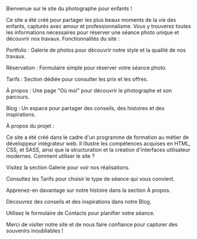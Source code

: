 Bienvenue sur le site du photographe pour enfants !

Ce site a été créé pour partager les plus beaux moments de la vie des enfants, capturés avec amour et professionnalisme. Vous y trouverez toutes les informations nécessaires pour réserver une séance photo unique et découvrir nos travaux.
Fonctionnalités du site :

Portfolio : Galerie de photos pour découvrir notre style et la qualité de nos travaux.

Réservation : Formulaire simple pour réserver votre séance photo.

Tarifs : Section dédiée pour consulter les prix et les offres.

À propos : Une page "Où moi" pour découvrir le photographe et son parcours.

Blog : Un espace pour partager des conseils, des histoires et des inspirations.

À propos du projet :

Ce site a été créé dans le cadre d'un programme de formation au métier de développeur intégrateur web. Il illustre les compétences acquises en HTML, CSS, et SASS, ainsi que la structuration et la création d'interfaces utilisateur modernes.
Comment utiliser le site ?

Visitez la section Galerie pour voir nos réalisations.

Consultez les Tarifs pour choisir le type de séance qui vous convient.

Apprenez-en davantage sur notre histoire dans la section À propos.

Découvrez des conseils et des inspirations dans notre Blog.

Utilisez le formulaire de Contacts pour planifier votre séance.


Merci de visiter notre site et de nous faire confiance pour capturer des souvenirs inoubliables ! 